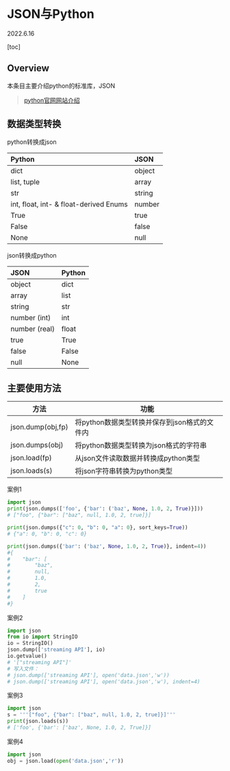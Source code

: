 # JSON与Python

2022.6.16

[toc]

## Overview

本条目主要介绍python的标准库，JSON

> [python官网网站介绍](https://docs.python.org/3/library/json.html)

## 数据类型转换

python转换成json

| Python                                 | JSON   |
| :------------------------------------- | :----- |
| dict                                   | object |
| list, tuple                            | array  |
| str                                    | string |
| int, float, int- & float-derived Enums | number |
| True                                   | true   |
| False                                  | false  |
| None                                   | null   |

json转换成python

| JSON          | Python |
| :------------ | :----- |
| object        | dict   |
| array         | list   |
| string        | str    |
| number (int)  | int    |
| number (real) | float  |
| true          | True   |
| false         | False  |
| null          | None   |

## 主要使用方法

| 方法              | 功能                                         |
| ----------------- | -------------------------------------------- |
| json.dump(obj,fp) | 将python数据类型转换并保存到json格式的文件内 |
| json.dumps(obj)   | 将python数据类型转换为json格式的字符串       |
| json.load(fp)     | 从json文件读取数据并转换成python类型         |
| json.loads(s)     | 将json字符串转换为python类型                 |

案例1

```python
import json
print(json.dumps(['foo', {'bar': ('baz', None, 1.0, 2, True)}]))
# ["foo", {"bar": ["baz", null, 1.0, 2, true]}]

print(json.dumps({"c": 0, "b": 0, "a": 0}, sort_keys=True))
# {"a": 0, "b": 0, "c": 0}

print(json.dumps({'bar': ('baz', None, 1.0, 2, True)}, indent=4))
#{
#    "bar": [
#        "baz",
#        null,
#        1.0,
#        2,
#        true
#    ]
#}
```

案例2

```python
import json
from io import StringIO
io = StringIO()
json.dump(['streaming API'], io)
io.getvalue()
# '["streaming API"]'
# 写入文件：
# json.dump(['streaming API'], open('data.json','w'))
# json.dump(['streaming API'], open('data.json','w'), indent=4)
```

案例3

```python
import json
s = '''["foo", {"bar": ["baz", null, 1.0, 2, true]}]'''
print(json.loads(s))
# ['foo', {'bar': ['baz', None, 1.0, 2, True]}]
```

案例4

```python
import json
obj = json.load(open('data.json','r'))
```
